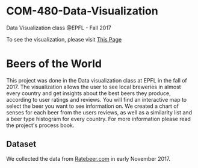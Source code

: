 # COM-480-Data-Visualization
Data Visualization class @EPFL - Fall 2017

To see the visualization, please visit [This Page](https://montalex.github.io/COM-480-Data-Visualization)

# Beers of the World
This project was done in the Data visualization class at EPFL in the fall of 2017. The visualization allows the user to see local breweries in almost every country and get insights about the best beers they produce, according to user ratings and reviews. You will find an interactive map to select the beer you want to see information on. We created a chart of senses for each beer from the users reviews, as well as a similarity list and a beer type histogram for every country. For more information please read the project's process book.

## Dataset
We collected the data from [Ratebeer.com](http://ratebeer.com) in early November 2017.
